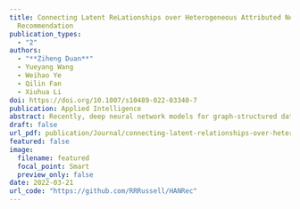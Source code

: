 ```yaml
---
title: Connecting Latent ReLationships over Heterogeneous Attributed Network for
  Recommendation
publication_types:
  - "2"
authors:
  - "**Ziheng Duan**"
  - Yueyang Wang
  - Weihao Ye
  - Qilin Fan
  - Xiuhua Li
doi: https://doi.org/10.1007/s10489-022-03340-7
publication: Applied Intelligence
abstract: Recently, deep neural network models for graph-structured data have been demonstrating to be influential in recommendation systems. Graph Neural Network (GNN), which can generate high-quality embeddings by capturing graph-structured information, is convenient for the recommendation. However, most existing GNN models mainly focus on the homogeneous graph. They cannot characterize heterogeneous and complex data in the recommendation system. Meanwhile, it is challenging to develop effective methods to mine the heterogeneity and latent correlations in the graph. In this paper, we adopt Heterogeneous Attributed Network (HAN), which involves different node types as well as rich node attributes, to model data in the recommendation system. Furthermore, we propose a novel graph neural network-based model to deal with HAN for Recommendation, called HANRec. In particular, we design a component connecting potential neighbors to explore the influence between neighbors and provide two different strategies with the attention mechanism to aggregate neighbors' information. The experimental results on two real-world datasets prove that HANRec outperforms other state-of-the-art methods.
draft: false
url_pdf: publication/Journal/connecting-latent-relationships-over-heterogeneous-attributed-network-for-recommendation/Duan2022_Article_ConnectingLatentRelationshipsO.pdf
featured: false
image:
  filename: featured
  focal_point: Smart
  preview_only: false
date: 2022-03-21
url_code: "https://github.com/RRRussell/HANRec"
---
```

